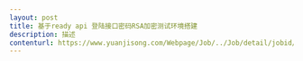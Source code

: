 ```yaml
---                
layout: post       
title: 基于ready api 登陆接口密码RSA加密测试环境搭建           
description: 描述     
contenturl: https://www.yuanjisong.com/Webpage/Job/../Job/detail/jobid/101476      
---                 
```

